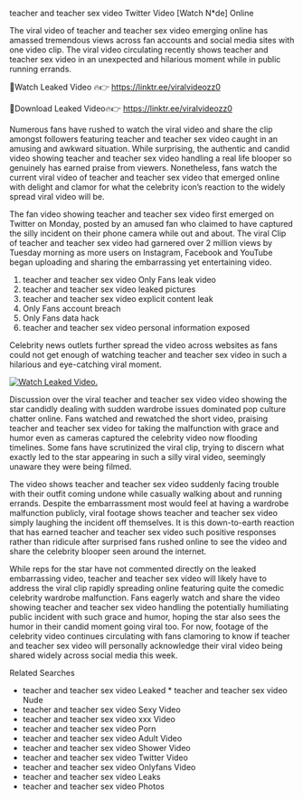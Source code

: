 ﻿teacher and teacher sex video Twitter Video [Watch N*de] Online

The viral video of ﻿teacher and teacher sex video emerging online has amassed tremendous views across fan accounts and social media sites with one video clip. The viral video circulating recently shows ﻿teacher and teacher sex video in an unexpected and hilarious moment while in public running errands. 

🔴Watch Leaked Video 🔥👉  https://linktr.ee/viralvideozz0 

🔴Download Leaked Video🔥👉  https://linktr.ee/viralvideozz0 

Numerous fans have rushed to watch the viral video and share the clip amongst followers featuring ﻿teacher and teacher sex video caught in an amusing and awkward situation. While surprising, the authentic and candid video showing ﻿teacher and teacher sex video handling a real life blooper so genuinely has earned praise from viewers. Nonetheless, fans watch the current viral video of ﻿teacher and teacher sex video that emerged online with delight and clamor for what the celebrity icon’s reaction to the widely spread viral video will be.

The fan video showing ﻿teacher and teacher sex video first emerged on Twitter on Monday, posted by an amused fan who claimed to have captured the silly incident on their phone camera while out and about. The viral Clip of ﻿teacher and teacher sex video had garnered over 2 million views by Tuesday morning as more users on Instagram, Facebook and YouTube began uploading and sharing the embarrassing yet entertaining video. 

1. ﻿teacher and teacher sex video Only Fans leak video
2. ﻿teacher and teacher sex video leaked pictures
3. ﻿teacher and teacher sex video explicit content leak
4. Only Fans account breach
5. Only Fans data hack
6. ﻿teacher and teacher sex video personal information exposed

Celebrity news outlets further spread the video across websites as fans could not get enough of watching ﻿teacher and teacher sex video in such a hilarious and eye-catching viral moment. 

[![Watch Leaked Video.](https://miro.medium.com/v2/resize:fit:828/format:webp/1*cilzJN44JGOrTw9NJCrNHA.gif "Watch Leaked Video")](https://linktr.ee/viralvideozz0)

Discussion over the viral ﻿teacher and teacher sex video video showing the star candidly dealing with sudden wardrobe issues dominated pop culture chatter online. Fans watched and rewatched the short video, praising ﻿teacher and teacher sex video for taking the malfunction with grace and humor even as cameras captured the celebrity video now flooding timelines. Some fans have scrutinized the viral clip, trying to discern what exactly led to the star appearing in such a silly viral video, seemingly unaware they were being filmed.

The video shows ﻿teacher and teacher sex video suddenly facing trouble with their outfit coming undone while casually walking about and running errands. Despite the embarrassment most would feel at having a wardrobe malfunction publicly, viral footage shows ﻿teacher and teacher sex video simply laughing the incident off themselves. It is this down-to-earth reaction that has earned ﻿teacher and teacher sex video such positive responses rather than ridicule after surprised fans rushed online to see the video and share the celebrity blooper seen around the internet.  

While reps for the star have not commented directly on the leaked embarrassing video, ﻿teacher and teacher sex video will likely have to address the viral clip rapidly spreading online featuring quite the comedic celebrity wardrobe malfunction. Fans eagerly watch and share the video showing ﻿teacher and teacher sex video handling the potentially humiliating public incident with such grace and humor, hoping the star also sees the humor in their candid moment going viral too. For now, footage of the celebrity video continues circulating with fans clamoring to know if ﻿teacher and teacher sex video will personally acknowledge their viral video being shared widely across social media this week.

Related Searches
* ﻿teacher and teacher sex video Leaked
﻿* teacher and teacher sex video Nude
* ﻿teacher and teacher sex video Sexy Video
* ﻿teacher and teacher sex video xxx Video
* ﻿teacher and teacher sex video Porn
* ﻿teacher and teacher sex video Adult Video
* ﻿teacher and teacher sex video Shower Video
* ﻿teacher and teacher sex video Twitter Video
* ﻿teacher and teacher sex video Onlyfans Video
* ﻿teacher and teacher sex video Leaks
* ﻿teacher and teacher sex video Photos